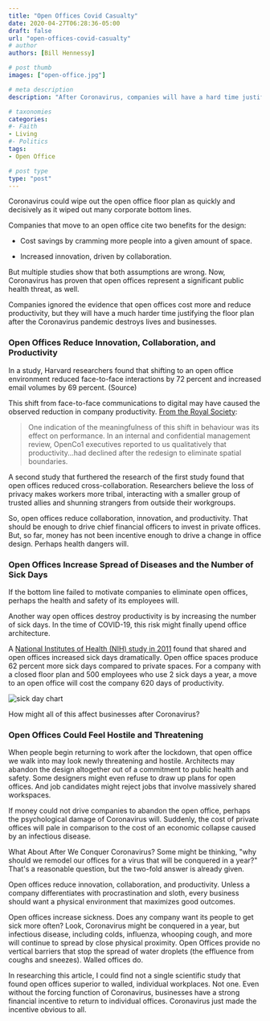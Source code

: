 ```yaml
---
title: "Open Offices Covid Casualty"
date: 2020-04-27T06:28:36-05:00
draft: false
url: "open-offices-covid-casualty"
# author
authors: [Bill Hennessy]

# post thumb
images: ["open-office.jpg"]

# meta description
description: "After Coronavirus, companies will have a hard time justifying the counterproductive open office floor plan."

# taxonomies
categories: 
#- Faith
- Living
#- Politics
tags:
- Open Office

# post type
type: "post"
---
```


Coronavirus could wipe out the open office floor plan as quickly and decisively as it wiped out many corporate bottom lines.

Companies that move to an open office cite two benefits for the design:

* Cost savings by cramming more people into a given amount of space.

* Increased innovation, driven by collaboration.

But multiple studies show that both assumptions are wrong. Now, Coronavirus has proven that open offices represent a significant public health threat, as well.

Companies ignored the evidence that open offices cost more and reduce productivity, but they will have a much harder time justifying the floor plan after the Coronavirus pandemic destroys lives and businesses.

### Open Offices Reduce Innovation, Collaboration, and Productivity

In a study, Harvard researchers found that shifting to an open office environment reduced face-to-face interactions by 72 percent and increased email volumes by 69 percent. (Source)

This shift from face-to-face communications to digital may have caused the observed reduction in company productivity. [From the Royal Society](https://royalsocietypublishing.org/doi/full/10.1098/rstb.2017.0239):

> One indication of the meaningfulness of this shift in behaviour was its effect on performance. In an internal and confidential management review, OpenCo1 executives reported to us qualitatively that productivity...had declined after the redesign to eliminate spatial boundaries.

A second study that furthered the research of the first study found that open offices reduced cross-collaboration. Researchers believe the loss of privacy makes workers more tribal, interacting with a smaller group of trusted allies and shunning strangers from outside their workgroups.

So, open offices reduce collaboration, innovation, and productivity. That should be enough to drive chief financial officers to invest in private offices. But, so far, money has not been incentive enough to drive a change in office design. Perhaps health dangers will.

### Open Offices Increase Spread of Diseases and the Number of Sick Days

If the bottom line failed to motivate companies to eliminate open offices, perhaps the health and safety of its employees will.

Another way open offices destroy productivity is by increasing the number of sick days. In the time of COVID-19, this risk might finally upend office architecture.

A [National Institutes of Health (NIH) study in 2011](https://www.ncbi.nlm.nih.gov/pubmed/21528171) found that shared and open offices increased sick days dramatically. Open office spaces produce 62 percent more sick days compared to private spaces. For a company with a closed floor plan and 500 employees who use 2 sick days a year, a move to an open office will cost the company 620 days of productivity.

![sick day chart](/images/sick-days.png)


How might all of this affect businesses after Coronavirus?

### Open Offices Could Feel Hostile and Threatening

When people begin returning to work after the lockdown, that open office we walk into may look newly threatening and hostile. Architects may abandon the design altogether out of a commitment to public health and safety. Some designers might even refuse to draw up plans for open offices. And job candidates might reject jobs that involve massively shared workspaces.

If money could not drive companies to abandon the open office, perhaps the psychological damage of Coronavirus will. Suddenly, the cost of private offices will pale in comparison to the cost of an economic collapse caused by an infectious disease.

What About After We Conquer Coronavirus?
Some might be thinking, "why should we remodel our offices for a virus that will be conquered in a year?" That's a reasonable question, but the two-fold answer is already given.

Open offices reduce innovation, collaboration, and productivity. Unless a company differentiates with procrastination and sloth, every business should want a physical environment that maximizes good outcomes.

Open offices increase sickness. Does any company want its people to get sick more often? Look, Coronavirus might be conquered in a year, but infectious disease, including colds, influenza, whooping cough, and more will continue to spread by close physical proximity. Open Offices provide no vertical barriers that stop the spread of water droplets (the effluence from coughs and sneezes). Walled offices do.

In researching this article, I could find not a single scientific study that found open offices superior to walled, individual workplaces. Not one. Even without the forcing function of Coronavirus, businesses have a strong financial incentive to return to individual offices. Coronavirus just made the incentive obvious to all.

